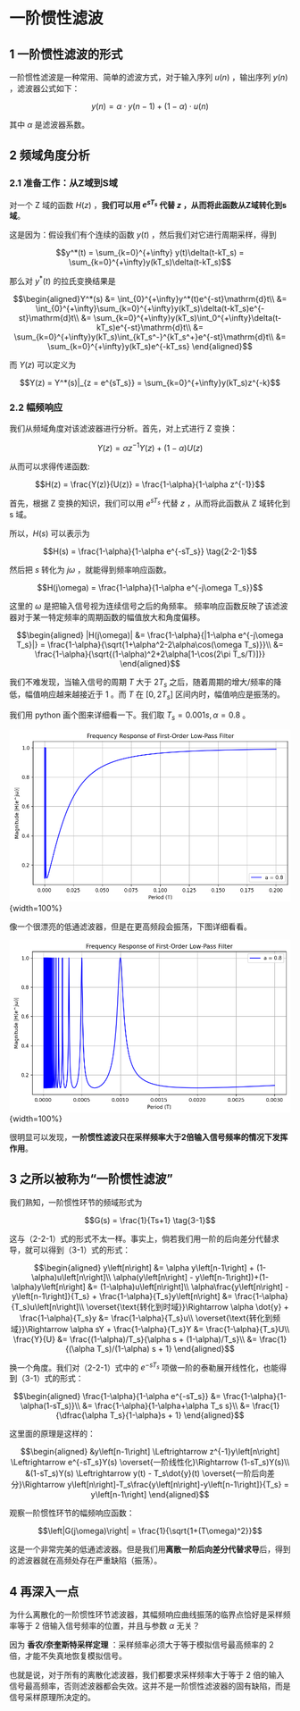 # 一阶惯性滤波

## 1 一阶惯性滤波的形式

一阶惯性滤波是一种常用、简单的滤波方式，对于输入序列 $u(n)$ ，输出序列 $y(n)$ ，滤波器公式如下：

$$y(n) = \alpha \cdot y(n-1) + (1-\alpha)\cdot u(n)$$

其中 $\alpha$ 是滤波器系数。

## 2 频域角度分析

### 2.1 准备工作：从Z域到S域

对一个 Z 域的函数 $H(z)$ ，**我们可以用 $e^{sT_s}$ 代替 $z$ ，从而将此函数从Z域转化到s域**。

这是因为：假设我们有个连续的函数 $y(t)$ ，然后我们对它进行周期采样，得到

$$y^*(t) = \sum_{k=0}^{+\infty} y(t)\delta(t-kT_s) = \sum_{k=0}^{+\infty}y(kT_s)\delta(t-kT_s)$$

那么对 $y^*(t)$ 的拉氏变换结果是

$$\begin{aligned}Y^*(s) &= \int_{0}^{+\infty}y^*(t)e^{-st}\mathrm{d}t\\
&= \int_{0}^{+\infty}\sum_{k=0}^{+\infty}y(kT_s)\delta(t-kT_s)e^{-st}\mathrm{d}t\\
&= \sum_{k=0}^{+\infty}y(kT_s)\int_0^{+\infty}\delta(t-kT_s)e^{-st}\mathrm{d}t\\
&= \sum_{k=0}^{+\infty}y(kT_s)\int_{kT_s^-}^{kT_s^+}e^{-st}\mathrm{d}t\\
&= \sum_{k=0}^{+\infty}y(kT_s)e^{-kT_ss}
\end{aligned}$$

而 $Y(z)$ 可以定义为

$$Y(z) = Y^*(s)|_{z = e^{sT_s}} = \sum_{k=0}^{+\infty}y(kT_s)z^{-k}$$

### 2.2 幅频响应

我们从频域角度对该滤波器进行分析。首先，对上式进行 Z 变换：

$$Y(z) = \alpha z^{-1}Y(z)+(1-\alpha)U(z)$$

从而可以求得传递函数:

$$H(z) = \frac{Y(z)}{U(z)} = \frac{1-\alpha}{1-\alpha z^{-1}}$$

首先，根据 Z 变换的知识，我们可以用 $e^{sT_s}$ 代替 $z$ ，从而将此函数从 Z 域转化到 s 域。

所以，$H(s)$ 可以表示为

$$H(s) = \frac{1-\alpha}{1-\alpha e^{-sT_s}} \tag{2-2-1}$$

然后把 $s$ 转化为 $j\omega$ ，就能得到频率响应函数。

$$H(j\omega) = \frac{1-\alpha}{1-\alpha e^{-j\omega T_s}}$$

这里的 $\omega$ 是把输入信号视为连续信号之后的角频率。
频率响应函数反映了该滤波器对于某一特定频率的周期函数的幅值放大和角度偏移。

$$\begin{aligned}
|H(j\omega)| &= \frac{1-\alpha}{|1-\alpha e^{-j\omega T_s}|} = \frac{1-\alpha}{\sqrt{1+\alpha^2-2\alpha\cos(\omega T_s)}}\\
&= \frac{1-\alpha}{\sqrt{(1-\alpha)^2+2\alpha[1-\cos(2\pi T_s/T)]}}
\end{aligned}$$

我们不难发现，当输入信号的周期 $T$ 大于 $2T_s$ 之后，随着周期的增大/频率的降低，幅值响应越来越接近于 1 。而 $T$ 在 $[0,2T_s]$ 区间内时，幅值响应是振荡的。

我们用 python 画个图来详细看一下。我们取 $T_s = 0.001s, \alpha = 0.8$ 。

![](./一阶惯性滤波.assets/概览.png){width=100%}

像一个很漂亮的低通滤波器，但是在更高频段会振荡，下图详细看看。

![](./一阶惯性滤波.assets/高频部分.png){width=100%}

很明显可以发现，**一阶惯性滤波只在采样频率大于2倍输入信号频率的情况下发挥作用**。

## 3 之所以被称为“一阶惯性滤波”

我们熟知，一阶惯性环节的频域形式为

$$G(s) = \frac{1}{Ts+1} \tag{3-1}$$

这与（2-2-1）式的形式不太一样。事实上，倘若我们用一阶的后向差分代替求导，就可以得到（3-1）式的形式：

$$\begin{aligned}
y\left[n\right] &= \alpha y\left[n-1\right] + (1-\alpha)u\left[n\right]\\
\alpha(y\left[n\right] - y\left[n-1\right])+(1-\alpha)y\left[n\right] &= (1-\alpha)u\left[n\right]\\
\alpha\frac{y\left[n\right] - y\left[n-1\right]}{T_s} + \frac{1-\alpha}{T_s}y\left[n\right] &= \frac{1-\alpha}{T_s}u\left[n\right]\\
\overset{\text{转化到时域}}\Rightarrow \alpha \dot{y} + \frac{1-\alpha}{T_s}y &= \frac{1-\alpha}{T_s}u\\
\overset{\text{转化到频域}}\Rightarrow \alpha sY + \frac{1-\alpha}{T_s}Y &= \frac{1-\alpha}{T_s}U\\
\frac{Y}{U} &= \frac{(1-\alpha)/T_s}{\alpha s + (1-\alpha)/T_s}\\
&= \frac{1}{(\alpha T_s)/(1-\alpha) s + 1}
\end{aligned}$$

换一个角度。我们对（2-2-1）式中的 $e^{-sT_s}$ 项做一阶的泰勒展开线性化，也能得到（3-1）式的形式：

$$\begin{aligned}
\frac{1-\alpha}{1-\alpha e^{-sT_s}} &= \frac{1-\alpha}{1-\alpha(1-sT_s)}\\
&= \frac{1-\alpha}{1-\alpha+\alpha T_s s}\\
&= \frac{1}{\dfrac{\alpha T_s}{1-\alpha}s + 1}
\end{aligned}$$

这里面的原理是这样的：

$$\begin{aligned}
&y\left[n-1\right] \Leftrightarrow z^{-1}y\left[n\right] \Leftrightarrow e^{-sT_s}Y(s) \overset{一阶线性化}\Rightarrow (1-sT_s)Y(s)\\
&(1-sT_s)Y(s) \Leftrightarrow y(t) - T_s\dot{y}(t) \overset{一阶后向差分}\Rightarrow y\left[n\right]-T_s\frac{y\left[n\right]-y\left[n-1\right]}{T_s} = y\left[n-1\right]
\end{aligned}$$

观察一阶惯性环节的幅频响应函数：

$$\left|G(j\omega)\right| = \frac{1}{\sqrt{1+(T\omega)^2}}$$

这是一个非常完美的低通滤波器。但是我们用**离散一阶后向差分代替求导**后，得到的滤波器就在高频处存在严重缺陷（振荡）。

## 4 再深入一点

为什么离散化的一阶惯性环节滤波器，其幅频响应曲线振荡的临界点恰好是采样频率等于 2 倍输入信号频率的位置，并且与参数 $\alpha$ 无关？

因为 **香农/奈奎斯特采样定理** ：采样频率必须大于等于模拟信号最高频率的 2 倍，才能不失真地恢复模拟信号。

也就是说，对于所有的离散化滤波器，我们都要求采样频率大于等于 2 倍的输入信号最高频率，否则滤波器都会失效。这并不是一阶惯性滤波器的固有缺陷，而是信号采样原理所决定的。
